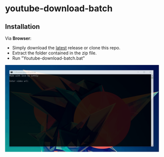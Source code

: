 # youtube-download-batch

## Installation

Via **Browser**: 
- Simply download the [latest](https://github.com/Lettly/youtube-download-batch/archive/master.zip) release or clone this repo.<br />
- Extract the folder contained in the zip file.<br />
- Run "Youtube-download-batch.bat"<br />

![](https://raw.githubusercontent.com/Lettly/Wiki-file/master/youtube-download-batch/Yt-dl.gif)
